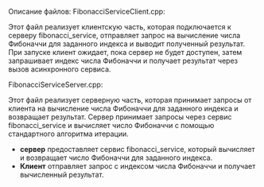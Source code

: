 Описание файлов:
FibonacciServiceClient.cpp:

Этот файл реализует клиентскую часть, которая подключается к серверу fibonacci_service, отправляет запрос на вычисление числа Фибоначчи для заданного индекса и выводит полученный результат.
При запуске клиент ожидает, пока сервер не будет доступен, затем запрашивает индекс числа Фибоначчи и получает результат через вызов асинхронного сервиса.

FibonacciServiceServer.cpp:

Этот файл реализует серверную часть, которая принимает запросы от клиента на вычисление числа Фибоначчи для заданного индекса и возвращает результат.
Сервер принимает запросы через сервис fibonacci_service и вычисляет число Фибоначчи с помощью стандартного алгоритма итерации.

- **сервер** предоставляет сервис fibonacci_service, который вычисляет и возвращает число Фибоначчи для заданного индекса.
- **Клиент** отправляет запрос с индексом числа Фибоначчи и получает вычисленный результат.
